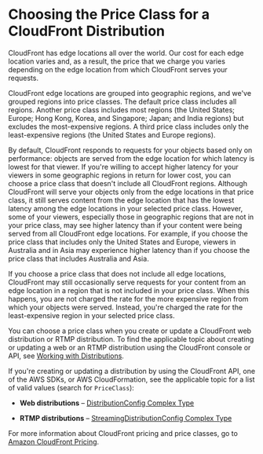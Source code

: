 # Choosing the Price Class for a CloudFront Distribution<a name="PriceClass"></a>

CloudFront has edge locations all over the world\. Our cost for each edge location varies and, as a result, the price that we charge you varies depending on the edge location from which CloudFront serves your requests\.

CloudFront edge locations are grouped into geographic regions, and we've grouped regions into price classes\. The default price class includes all regions\. Another price class includes most regions \(the United States; Europe; Hong Kong, Korea, and Singapore; Japan; and India regions\) but excludes the most\-expensive regions\. A third price class includes only the least\-expensive regions \(the United States and Europe regions\)\.

By default, CloudFront responds to requests for your objects based only on performance: objects are served from the edge location for which latency is lowest for that viewer\. If you're willing to accept higher latency for your viewers in some geographic regions in return for lower cost, you can choose a price class that doesn't include all CloudFront regions\. Although CloudFront will serve your objects only from the edge locations in that price class, it still serves content from the edge location that has the lowest latency among the edge locations in your selected price class\. However, some of your viewers, especially those in geographic regions that are not in your price class, may see higher latency than if your content were being served from all CloudFront edge locations\. For example, if you choose the price class that includes only the United States and Europe, viewers in Australia and in Asia may experience higher latency than if you choose the price class that includes Australia and Asia\.

If you choose a price class that does not include all edge locations, CloudFront may still occasionally serve requests for your content from an edge location in a region that is not included in your price class\. When this happens, you are not charged the rate for the more expensive region from which your objects were served\. Instead, you're charged the rate for the least\-expensive region in your selected price class\.

You can choose a price class when you create or update a CloudFront web distribution or RTMP distribution\. To find the applicable topic about creating or updating a web or an RTMP distribution using the CloudFront console or API, see [Working with Distributions](distribution-working-with.md)\. 

If you're creating or updating a distribution by using the CloudFront API, one of the AWS SDKs, or AWS CloudFormation, see the applicable topic for a list of valid values \(search for `PriceClass`\):

+ **Web distributions** – [DistributionConfig Complex Type](http://docs.aws.amazon.com/cloudfront/latest/APIReference/API_DistributionConfig.html)

+ **RTMP distributions** – [StreamingDistributionConfig Complex Type](http://docs.aws.amazon.com/cloudfront/latest/APIReference/API_StreamingDistributionConfig.html)

For more information about CloudFront pricing and price classes, go to [Amazon CloudFront Pricing](http://aws.amazon.com/cloudfront/pricing/)\.
